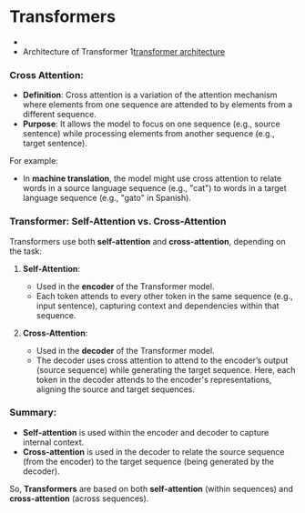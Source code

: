 # Transformers

- 
- Architecture of Transformer
1[transformer architecture](images/transformer_arch.png)

### **Cross Attention**:
- **Definition**: Cross attention is a variation of the attention mechanism where elements from one sequence are attended to by elements from a different sequence.
- **Purpose**: It allows the model to focus on one sequence (e.g., source sentence) while processing elements from another sequence (e.g., target sentence).
  
For example:
- In **machine translation**, the model might use cross attention to relate words in a source language sequence (e.g., "cat") to words in a target language sequence (e.g., "gato" in Spanish).
  
### **Transformer: Self-Attention vs. Cross-Attention**
Transformers use both **self-attention** and **cross-attention**, depending on the task:

1. **Self-Attention**:
   - Used in the **encoder** of the Transformer model.
   - Each token attends to every other token in the same sequence (e.g., input sentence), capturing context and dependencies within that sequence.

2. **Cross-Attention**:
   - Used in the **decoder** of the Transformer model.
   - The decoder uses cross attention to attend to the encoder’s output (source sequence) while generating the target sequence. Here, each token in the decoder attends to the encoder's representations, aligning the source and target sequences.

### **Summary**:
- **Self-attention** is used within the encoder and decoder to capture internal context.
- **Cross-attention** is used in the decoder to relate the source sequence (from the encoder) to the target sequence (being generated by the decoder).

So, **Transformers** are based on both **self-attention** (within sequences) and **cross-attention** (across sequences).